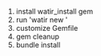 1. install watir_install gem
2. run 'watir new <project name>'
3. customize Gemfile
4. gem cleanup
5. bundle install
